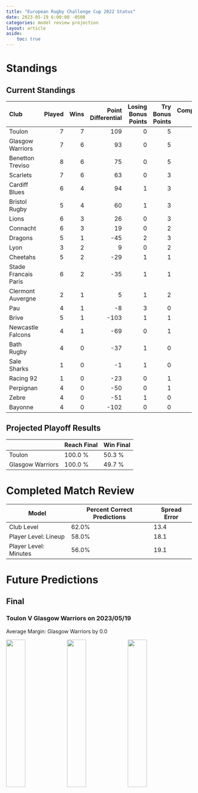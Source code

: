 ```yaml
---  
title: "European Rugby Challenge Cup 2022 Status"  
date: 2023-05-19 6:00:00 -0500  
categories: model review projection  
layout: article  
aside:  
    toc: true  
---
```

# Standings

## Current Standings


| Club                 |   Played |   Wins |   Point Differential |   Losing Bonus Points |   Try Bonus Points |   Competition Points |
|:---------------------|---------:|-------:|---------------------:|----------------------:|-------------------:|---------------------:|
| Toulon               |        7 |      7 |                  109 |                     0 |                  5 |                   33 |
| Glasgow Warriors     |        7 |      6 |                   93 |                     0 |                  5 |                   31 |
| Benetton Treviso     |        8 |      6 |                   75 |                     0 |                  5 |                   29 |
| Scarlets             |        7 |      6 |                   63 |                     0 |                  3 |                   27 |
| Cardiff Blues        |        6 |      4 |                   94 |                     1 |                  3 |                   20 |
| Bristol Rugby        |        5 |      4 |                   60 |                     1 |                  3 |                   20 |
| Lions                |        6 |      3 |                   26 |                     0 |                  3 |                   17 |
| Connacht             |        6 |      3 |                   19 |                     0 |                  2 |                   14 |
| Dragons              |        5 |      1 |                  -45 |                     2 |                  3 |                   11 |
| Lyon                 |        3 |      2 |                    9 |                     0 |                  2 |                   10 |
| Cheetahs             |        5 |      2 |                  -29 |                     1 |                  1 |                   10 |
| Stade Francais Paris |        6 |      2 |                  -35 |                     1 |                  1 |                   10 |
| Clermont Auvergne    |        2 |      1 |                    5 |                     1 |                  2 |                    7 |
| Pau                  |        4 |      1 |                   -8 |                     3 |                  0 |                    7 |
| Brive                |        5 |      1 |                 -103 |                     1 |                  1 |                    6 |
| Newcastle Falcons    |        4 |      1 |                  -69 |                     0 |                  1 |                    5 |
| Bath Rugby           |        4 |      0 |                  -37 |                     1 |                  0 |                    3 |
| Sale Sharks          |        1 |      0 |                   -1 |                     1 |                  0 |                    1 |
| Racing 92            |        1 |      0 |                  -23 |                     0 |                  1 |                    1 |
| Perpignan            |        4 |      0 |                  -50 |                     0 |                  1 |                    1 |
| Zebre                |        4 |      0 |                  -51 |                     1 |                  0 |                    1 |
| Bayonne              |        4 |      0 |                 -102 |                     0 |                  0 |                    0 |



## Projected Playoff Results


|                  | Reach Final   | Win Final   |
|:-----------------|:--------------|:------------|
| Toulon           | 100.0 %       | 50.3 %      |
| Glasgow Warriors | 100.0 %       | 49.7 %      |



# Completed Match Review


| Model | Percent Correct Predictions | Spread Error |
| ------ | ------ | ------ |
| Club Level | 62.0% | 13.4 |
| Player Level: Lineup | 58.0% | 18.1 |
| Player Level: Minutes | 56.0% | 19.1 |


# Future Predictions

## Final

### Toulon V Glasgow Warriors on 2023/05/19


Average Margin: Glasgow Warriors by 0.0

<p float="left">
<img src="plots/performances_Toulon_V_Glasgow Warriors_9.png" width="32%" />
<img src="plots/resultbar_Toulon_V_Glasgow Warriors_9.png" width="32%" />
<img src="plots/spreads_Toulon_V_Glasgow Warriors_9.png" width="32%" />
</p>

